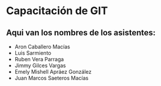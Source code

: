 
# Capacitación de GIT

## Aqui van los nombres de los asistentes:

- Aron Caballero Macías
- Luis Sarmiento
- Ruben Vera Parraga
- Jimmy Gilces Vargas
- Emely Mishell Apráez González
- Juan Marcos Saeteros Macías
